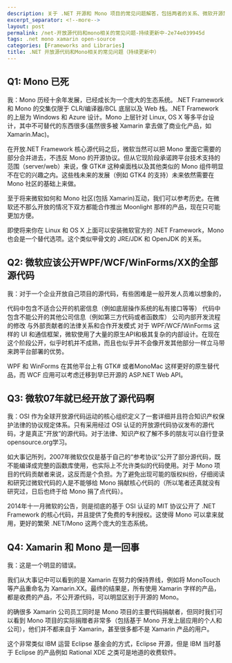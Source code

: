 ```yaml
---
description: 关于 .NET 开源和 Mono 项目的常见问题解答，包括两者的关系、微软开源策略的演变、以及 Xamarin 与 Mono 的区别等关键问题的详细解析。
excerpt_separator: <!--more-->
layout: post
permalink: /net-开放源代码和mono相关的常见问题-持续更新中-2e74e039945d
tags: .net mono xamarin open-source
categories: [Frameworks and Libraries]
title: .NET 开放源代码和Mono相关的常见问题（持续更新中）
---
```

## Q1: Mono 已死

我：Mono 历经十余年发展，已经成长为一个庞大的生态系统。.NET Framework 和 Mono 的交集仅限于 CLR/编译器/BCL 底层以及 Web 栈。.NET Framework 的上层为 Windows 和 Azure 设计。Mono 上层针对 Linux, OS X 等多平台设计，其中不可替代的东西很多(虽然很多被 Xamarin 拿去做了商业化产品，如Xamarin.Mac)。

在开放.NET Framework 核心源代码之后，微软当然可以把 Mono 里面它需要的部分合并进去，不违反 Mono 的开源协议。但从它现阶段承诺跨平台技术支持的范围（server/web）来说，像 GTK# 这种桌面栈以及其他类似的 Mono 组件明显不在它的兴趣之内。这些栈未来的发展（例如 GTK4 的支持）未来依然需要在 Mono 社区的基础上来做。

至于将来微软如何和 Mono 社区(包括 Xamarin)互动，我们可以参考历史。在微软还不那么开放的情况下双方都能合作推出 Moonlight 那样的产品，现在只可能更加方便。

即使将来你在 Linux 和 OS X 上面可以安装微软官方的 .NET Framework，Mono 也会是一个替代选项。这个类似甲骨文的 JRE/JDK 和 OpenJDK 的关系。

## Q2: 微软应该公开WPF/WCF/WinForms/XX的全部源代码

我：对于一个企业开放自己项目的源代码，有些困难是一般开发人员难以想象的，

代码中包含不适合公开的机密信息（例如底层操作系统的私有接口等等）
代码中包含不能公开的其他公司信息（例如第三方代码或者函数库）
公司内部开发流程的修改
与外部贡献者的法律关系和合作开发模式
对于 WPF/WCF/WinForms 这样的 UI 和通信框架，微软使用了大量的原生API和极其复杂的内部设计。在现在这个阶段公开，似乎时机并不成熟，而且也似乎并不会像开发其他部分一样立马带来跨平台部署的优势。

WPF 和 WinForms 在其他平台上有 GTK# 或者MonoMac 这样更好的原生替代品，而 WCF 应用可以考虑迁移到早已开源的 ASP.NET Web API。

## Q3: 微软07年就已经开放了源代码啊

我：OSI 作为全球开放源代码运动的核心组织定义了一套详细并且符合知识产权保护法律的协议规定体系。只有采用经过 OSI 认证的开放源代码协议发布的源代码，才是真正“开放”的源代码。对于法律、知识产权了解不多的朋友可以自行登录opensource.org学习。

如大事记所列，2007年微软仅仅是基于自己的“参考协议”公开了部分源代码，既不能编译成完整的函数库使用，也实际上不允许类似的代码使用。对于 Mono 项目的代码贡献者来说，这反而是个负担。为了避免出现可能的版权纠纷，仔细阅读和研究过微软代码的人是不能够给 Mono 捐献核心代码的（所以笔者还真就没有研究过，日后也终于给 Mono 捐了点代码）。

2014年十一月微软的公告，则是彻底的基于 OSI 认证的 MIT 协议公开了 .NET Framework 的核心代码，并且提供了免费的专利授权。这使得 Mono 可以拿来就用，更好的繁荣 .NET/Mono 这两个庞大的生态系统。

## Q4: Xamarin 和 Mono 是一回事

我：这是一个明显的错误。

我们从大事记中可以看到的是 Xamarin 在努力的保持界线，例如将 MonoTouch 等产品重命名为 Xamarin.XX。最终的结果是，所有使用 Xamarin 字样的产品，都是收费的产品，不公开源代码，可以明显区别于开源的 Mono。

的确很多 Xamarin 公司员工同时是 Mono 项目的主要代码捐献者，但同时我们可以看到 Mono 项目的实际捐赠者非常多（包括基于 Mono 开发上层应用的个人和公司），他们并不都来自于 Xamarin，甚至很多都不是 Xamarin 产品的用户。

这个非常类似 IBM 运营 Eclipse 基金会的方式，Eclipse 开源，但是 IBM 当时基于 Eclipse 的产品例如 Rational XDE 之类可是地道的收费软件。
<!--more-->